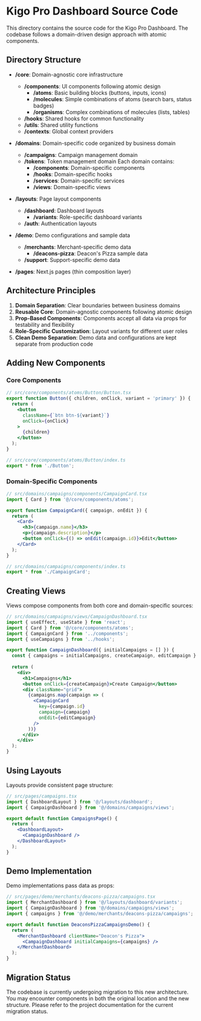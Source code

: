 # Kigo Pro Dashboard Source Code

This directory contains the source code for the Kigo Pro Dashboard. The codebase follows a domain-driven design approach with atomic components.

## Directory Structure

- **/core**: Domain-agnostic core infrastructure
  - **/components**: UI components following atomic design
    - **/atoms**: Basic building blocks (buttons, inputs, icons)
    - **/molecules**: Simple combinations of atoms (search bars, status badges)
    - **/organisms**: Complex combinations of molecules (lists, tables)
  - **/hooks**: Shared hooks for common functionality
  - **/utils**: Shared utility functions
  - **/contexts**: Global context providers

- **/domains**: Domain-specific code organized by business domain
  - **/campaigns**: Campaign management domain
  - **/tokens**: Token management domain
  Each domain contains:
    - **/components**: Domain-specific components
    - **/hooks**: Domain-specific hooks
    - **/services**: Domain-specific services
    - **/views**: Domain-specific views

- **/layouts**: Page layout components
  - **/dashboard**: Dashboard layouts
    - **/variants**: Role-specific dashboard variants
  - **/auth**: Authentication layouts

- **/demo**: Demo configurations and sample data
  - **/merchants**: Merchant-specific demo data
    - **/deacons-pizza**: Deacon's Pizza sample data
  - **/support**: Support-specific demo data

- **/pages**: Next.js pages (thin composition layer)

## Architecture Principles

1. **Domain Separation**: Clear boundaries between business domains
2. **Reusable Core**: Domain-agnostic components following atomic design
3. **Prop-Based Components**: Components accept all data via props for testability and flexibility
4. **Role-Specific Customization**: Layout variants for different user roles
5. **Clean Demo Separation**: Demo data and configurations are kept separate from production code

## Adding New Components

### Core Components
```jsx
// src/core/components/atoms/Button/Button.tsx
export function Button({ children, onClick, variant = 'primary' }) {
  return (
    <button 
      className={`btn btn-${variant}`} 
      onClick={onClick}
    >
      {children}
    </button>
  );
}

// src/core/components/atoms/Button/index.ts
export * from './Button';
```

### Domain-Specific Components
```jsx
// src/domains/campaigns/components/CampaignCard.tsx
import { Card } from '@/core/components/atoms';

export function CampaignCard({ campaign, onEdit }) {
  return (
    <Card>
      <h3>{campaign.name}</h3>
      <p>{campaign.description}</p>
      <button onClick={() => onEdit(campaign.id)}>Edit</button>
    </Card>
  );
}

// src/domains/campaigns/components/index.ts
export * from './CampaignCard';
```

## Creating Views

Views compose components from both core and domain-specific sources:

```jsx
// src/domains/campaigns/views/CampaignDashboard.tsx
import { useEffect, useState } from 'react';
import { Card } from '@/core/components/atoms';
import { CampaignCard } from '../components';
import { useCampaigns } from '../hooks';

export function CampaignDashboard({ initialCampaigns = [] }) {
  const { campaigns = initialCampaigns, createCampaign, editCampaign } = useCampaigns();
  
  return (
    <div>
      <h1>Campaigns</h1>
      <button onClick={createCampaign}>Create Campaign</button>
      <div className="grid">
        {campaigns.map(campaign => (
          <CampaignCard 
            key={campaign.id}
            campaign={campaign}
            onEdit={editCampaign}
          />
        ))}
      </div>
    </div>
  );
}
```

## Using Layouts

Layouts provide consistent page structure:

```jsx
// src/pages/campaigns.tsx
import { DashboardLayout } from '@/layouts/dashboard';
import { CampaignDashboard } from '@/domains/campaigns/views';

export default function CampaignsPage() {
  return (
    <DashboardLayout>
      <CampaignDashboard />
    </DashboardLayout>
  );
}
```

## Demo Implementation

Demo implementations pass data as props:

```jsx
// src/pages/demo/merchants/deacons-pizza/campaigns.tsx
import { MerchantDashboard } from '@/layouts/dashboard/variants';
import { CampaignDashboard } from '@/domains/campaigns/views';
import { campaigns } from '@/demo/merchants/deacons-pizza/campaigns';

export default function DeaconsPizzaCampaignsDemo() {
  return (
    <MerchantDashboard clientName="Deacon's Pizza">
      <CampaignDashboard initialCampaigns={campaigns} />
    </MerchantDashboard>
  );
}
```

## Migration Status

The codebase is currently undergoing migration to this new architecture. You may encounter components in both the original location and the new structure. Please refer to the project documentation for the current migration status. 